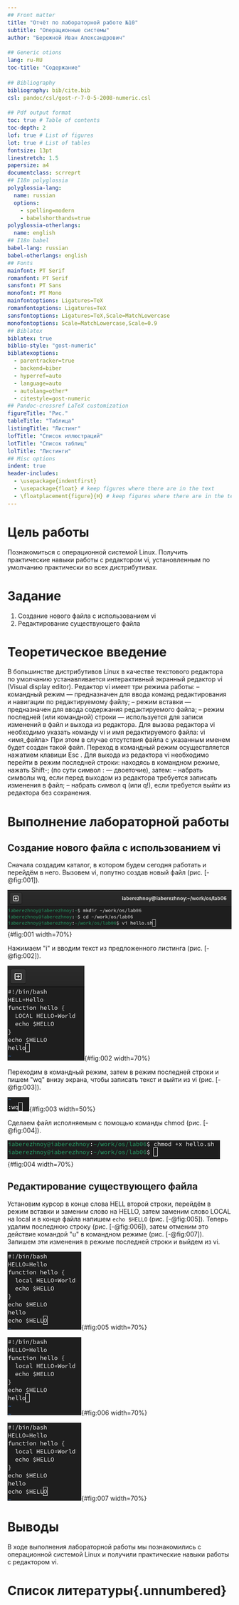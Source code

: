```yaml
---
## Front matter
title: "Отчёт по лабораторной работе №10"
subtitle: "Операционные системы"
author: "Бережной Иван Александрович"

## Generic otions
lang: ru-RU
toc-title: "Содержание"

## Bibliography
bibliography: bib/cite.bib
csl: pandoc/csl/gost-r-7-0-5-2008-numeric.csl

## Pdf output format
toc: true # Table of contents
toc-depth: 2
lof: true # List of figures
lot: true # List of tables
fontsize: 13pt
linestretch: 1.5
papersize: a4
documentclass: scrreprt
## I18n polyglossia
polyglossia-lang:
  name: russian
  options:
	- spelling=modern
	- babelshorthands=true
polyglossia-otherlangs:
  name: english
## I18n babel
babel-lang: russian
babel-otherlangs: english
## Fonts
mainfont: PT Serif
romanfont: PT Serif
sansfont: PT Sans
monofont: PT Mono
mainfontoptions: Ligatures=TeX
romanfontoptions: Ligatures=TeX
sansfontoptions: Ligatures=TeX,Scale=MatchLowercase
monofontoptions: Scale=MatchLowercase,Scale=0.9
## Biblatex
biblatex: true
biblio-style: "gost-numeric"
biblatexoptions:
  - parentracker=true
  - backend=biber
  - hyperref=auto
  - language=auto
  - autolang=other*
  - citestyle=gost-numeric
## Pandoc-crossref LaTeX customization
figureTitle: "Рис."
tableTitle: "Таблица"
listingTitle: "Листинг"
lofTitle: "Список иллюстраций"
lotTitle: "Список таблиц"
lolTitle: "Листинги"
## Misc options
indent: true
header-includes:
  - \usepackage{indentfirst}
  - \usepackage{float} # keep figures where there are in the text
  - \floatplacement{figure}{H} # keep figures where there are in the text
---
```


# Цель работы

Познакомиться с операционной системой Linux. Получить практические навыки работы с редактором vi, установленным по умолчанию практически во всех дистрибутивах.

# Задание

1. Создание нового файла с использованием vi
2. Редактирование существующего файла

# Теоретическое введение

В большинстве дистрибутивов Linux в качестве текстового редактора по умолчанию устанавливается интерактивный экранный редактор vi (Visual display editor).
Редактор vi имеет три режима работы:
– командный режим — предназначен для ввода команд редактирования и навигации по редактируемому файлу;
– режим вставки — предназначен для ввода содержания редактируемого файла;
– режим последней (или командной) строки — используется для записи изменений в файл и выхода из редактора.
Для вызова редактора vi необходимо указать команду vi и имя редактируемого файла: vi <имя_файла>
При этом в случае отсутствия файла с указанным именем будет создан такой файл.
Переход в командный режим осуществляется нажатием клавиши Esc . Для выхода из редактора vi необходимо перейти в режим последней строки: находясь в командном режиме, нажать Shift-; (по сути символ : — двоеточие), затем:
– набрать символы wq, если перед выходом из редактора требуется записать изменения в файл;
– набрать символ q (или q!), если требуется выйти из редактора без сохранения.

# Выполнение лабораторной работы

## Создание нового файла с использованием vi
Сначала создадим каталог, в котором будем сегодня работать и перейдём в него. Вызовем vi, попутно создав новый файл (рис. [-@fig:001]).

![Вызов vi](image/1.jpg){#fig:001 width=70%}

Нажимаем "i" и вводим текст из предложенного листинга (рис. [-@fig:002]).

![Ввод текста](image/2.jpg){#fig:002 width=70%}

Переходим в командный режим, затем в режим последней строки и пишем "wq" внизу экрана, чтобы записать текст и выйти из vi (рис. [-@fig:003]).

![Режим последней строки](image/3.jpg){#fig:003 width=50%}

Сделаем файл исполняемым с помощью команды chmod (рис. [-@fig:004]).

![Изменение прав доступа](image/4.jpg){#fig:004 width=70%}

## Редактирование существующего файла
Установим курсор в конце слова HELL второй строки, перейдём в режим вставки и заменим слово на HELLO, затем заменим слово LOCAL на local и в конце файла напишем `echo $HELLO` (рис. [-@fig:005]).
Теперь удалим последнюю строку (рис. [-@fig:006]), затем отменим это действие командой "u" в командном режиме (рис. [-@fig:007]).
Запишем эти изменения в режиме последней строки и выйдем из vi.

![Изменение файла](image/5.jpg){#fig:005 width=70%}

![Удаление строки](image/6.jpg){#fig:006 width=70%}

![Возврат действия](image/5.jpg){#fig:007 width=70%}

# Выводы

В ходе выполнения лабораторной работы мы познакомились с операционной системой Linux и получили практические навыки работы с редактором vi.

# Список литературы{.unnumbered}
